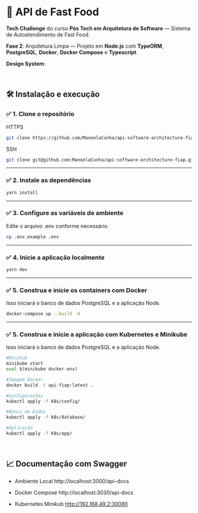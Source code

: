 # 🍔 API de Fast Food

**Tech Challenge** do curso **Pós Tech em Arquitetura de Software** — Sistema de Autoatendimento de Fast Food.

**Fase 2**: Arquitetura Limpa — Projeto em **Node.js** com **TypeORM**, **PostgreSQL**, **Docker**, **Docker Compose** e **Typescript**.

**Design System**: 

<br>

## 🛠️ Instalação e execução

### ✅ 1. Clone o repositório

HTTPS

```sh
git clone https://github.com/ManoelaCunha/api-software-architecture-fiap.git
```

SSH

```sh
git clone git@github.com:ManoelaCunha/api-software-architecture-fiap.git
```

---

### ✅ 2. Instale as dependências

```sh
yarn install
```

---

### ✅ 3. Configure as variáveis de ambiente
Edite o arquivo .env conforme necessário.

```sh
cp .env.example .env
```

---

### ✅ 4. Inicie a aplicação localmente

```sh
yarn dev
```

---

### ✅ 5. Construa e inicie os containers com Docker
Isso iniciará o banco de dados PostgreSQL e a aplicação Node.

```sh
docker-compose up --build -d
```

---

### ✅ 5. Construa e inicie a aplicação com Kubernetes e Minikube
Isso iniciará o banco de dados PostgreSQL e a aplicação Node.

```sh
#Minikub
minikube start
eval $(minikube docker-env)

#Imagem Docker
docker build -t api-fiap:latest .

#Configurações
kubectl apply -f k8s/config/

#Banco de Dados
kubectl apply -f k8s/database/

#Aplicação
kubectl apply -f k8s/app/

```

<br>

## 📈 Documentação com Swagger

- Ambiente Local  http://localhost:3000/api-docs

- Docker Compose  http://localhost:3030/api-docs

- Kubernetes Minikub  http://192.168.49.2:30080

<br>
